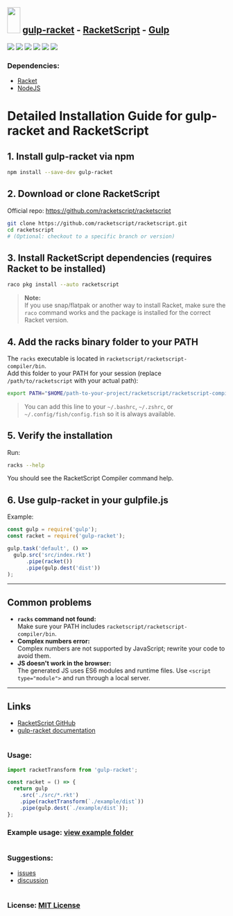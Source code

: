 ## <img src="https://raw.githubusercontent.com/gulpjs/artwork/master/gulp-2x.png" width="30" height="60" /> [gulp-racket](https://npmjs.com/package/gulp-racket) - [RacketScript](https://github.com/racketscript/racketscript) - [Gulp](https://gulpjs.com/)

![](https://img.shields.io/npm/v/gulp-racket)
![](https://img.shields.io/github/issues/fxhxyz4/gulp-racket)
![](https://img.shields.io/npm/l/gulp-racket)
![](https://img.shields.io/github/commit-activity/t/fxhxyz4/gulp-racket)
![](https://img.shields.io/npm/dt/gulp-racket)
![](https://img.shields.io/website?url=https%3A%2F%2Fwww.npmjs.com%2Fpackage%2Fgulp-racket)

### Dependencies:
 - [Racket](https://racket-lang.org)
 - [NodeJS](https://nodejs.org)

#

# Detailed Installation Guide for gulp-racket and RacketScript

## 1. Install gulp-racket via npm

```sh
npm install --save-dev gulp-racket
```

## 2. Download or clone RacketScript

Official repo: https://github.com/racketscript/racketscript

```sh
git clone https://github.com/racketscript/racketscript.git
cd racketscript
# (Optional: checkout to a specific branch or version)
```

## 3. Install RacketScript dependencies (requires Racket to be installed)

```sh
raco pkg install --auto racketscript
```

> **Note:**  
> If you use snap/flatpak or another way to install Racket, make sure the `raco` command works and the package is installed for the correct Racket version.

## 4. Add the racks binary folder to your PATH

The `racks` executable is located in `racketscript/racketscript-compiler/bin`.  
Add this folder to your PATH for your session (replace `/path/to/racketscript` with your actual path):

```sh
export PATH="$HOME/path-to-your-project/racketscript/racketscript-compiler/bin:$PATH"
```

> You can add this line to your `~/.bashrc`, `~/.zshrc`, or `~/.config/fish/config.fish` so it is always available.

## 5. Verify the installation

Run:

```sh
racks --help
```

You should see the RacketScript Compiler command help.

## 6. Use gulp-racket in your gulpfile.js

Example:

```js
const gulp = require('gulp');
const racket = require('gulp-racket');

gulp.task('default', () =>
  gulp.src('src/index.rkt')
      .pipe(racket())
      .pipe(gulp.dest('dist'))
);
```

---

## Common problems

- **`racks` command not found:**  
  Make sure your PATH includes `racketscript/racketscript-compiler/bin`.
- **Complex numbers error:**  
  Complex numbers are not supported by JavaScript; rewrite your code to avoid them.
- **JS doesn't work in the browser:**  
  The generated JS uses ES6 modules and runtime files. Use `<script type="module">` and run through a local server.

---

## Links

- [RacketScript GitHub](https://github.com/racketscript/racketscript)
- [gulp-racket documentation](https://www.npmjs.com/package/gulp-racket)

#

### Usage:

```javascript
import racketTransform from 'gulp-racket';

const racket = () => {
  return gulp
    .src('./src/*.rkt')
    .pipe(racketTransform(`./example/dist`))
    .pipe(gulp.dest(`./example/dist`));
};
```

### Example usage: [view example folder](./example)

#

### Suggestions:

- [issues](https://github.com/fxhxyz4/gulp-racket/issues)
- [discussion](https://github.com/fxhxyz4/gulp-racket/discussions)

#

### License: [MIT License](https://fxhxyz.mit-license.org/)
